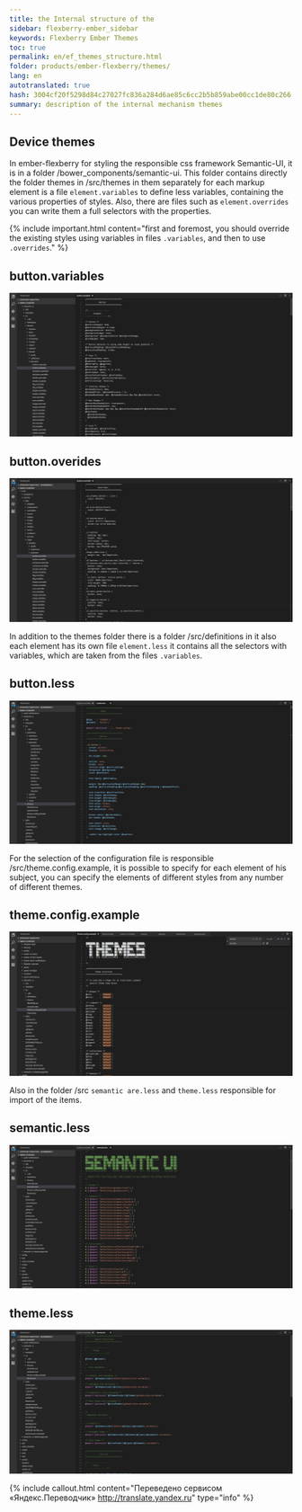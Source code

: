 ```yaml
--- 
title: the Internal structure of the 
sidebar: flexberry-ember_sidebar 
keywords: Flexberry Ember Themes 
toc: true 
permalink: en/ef_themes_structure.html 
folder: products/ember-flexberry/themes/ 
lang: en 
autotranslated: true 
hash: 3004cf20f5298d84c27027fc836a284d6ae85c6cc2b5b859abe00cc1de80c266 
summary: description of the internal mechanism themes 
--- 
```


## Device themes 

In ember-flexberry for styling the responsible css framework Semantic-UI, it is in a folder /bower_components/semantic-ui. 
This folder contains directly the folder themes in /src/themes in them separately for each markup element is a file 
`element.variables` to define less variables, containing the various properties of styles. Also, there are files such as 
`element.overrides` you can write them a full selectors with the properties. 

{% include important.html content="first and foremost, you should override the existing styles using variables in files `.variables`, and then to use `.overrides`." %} 

## button.variables 
![screenshoot](/images/pages/img_themes/screenshots/variables.jpg) 

## button.overides 
![screenshoot](/images/pages/img_themes/screenshots/overrides.jpg) 

In addition to the themes folder there is a folder /src/definitions in it also each element has its own file `element.less` it 
contains all the selectors with variables, which are taken from the files `.variables`. 

## button.less 
![screenshoot](/images/pages/img_themes/screenshots/less.jpg) 

For the selection of the configuration file is responsible /src/theme.config.example, it is possible to specify for each element of his subject, 
you can specify the elements of different styles from any number of different themes. 

## theme.config.example 
![screenshoot](/images/pages/img_themes/screenshots/config_theme.jpg) 

Also in the folder /src `semantic are.less` and `theme.less` responsible for import of the items. 

## semantic.less 
![screenshoot](/images/pages/img_themes/screenshots/semantic_less.jpg) 

## theme.less 
![screenshoot](/images/pages/img_themes/screenshots/theme_less.jpg) 



{% include callout.html content="Переведено сервисом «Яндекс.Переводчик» <http://translate.yandex.ru>" type="info" %}
